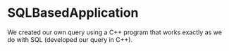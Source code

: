 # SQLBasedApplication
We created our own query using a C++ program that works exactly as we do with SQL (developed our query in C++).
